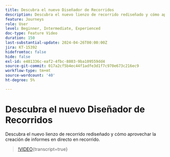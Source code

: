 ```yaml
---
title: Descubra el nuevo Diseñador de Recorridos
description: Descubra el nuevo lienzo de recorrido rediseñado y cómo aprovechar la creación de informes en directo en recorrido.
feature: Journeys
role: User
level: Beginner, Intermediate, Experienced
doc-type: Feature Video
duration: 150
last-substantial-update: 2024-04-26T00:00:00Z
jira: KT-15392
hidefromtoc: false
hide: false
exl-id: e481336c-eaf2-4fbc-8803-9ba109559dd4
source-git-commit: 017a2cf5b4ec44f1adfe3d1f7c970e673c216ec9
workflow-type: tm+mt
source-wordcount: '40'
ht-degree: 5%

---
```


# Descubra el nuevo Diseñador de Recorridos

Descubra el nuevo lienzo de recorrido rediseñado y cómo aprovechar la creación de informes en directo en recorrido.

>[!VIDEO](https://video.tv.adobe.com/v/3428767/?learn=on){transcript=true}
